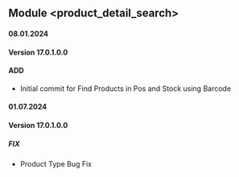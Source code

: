 ## Module <product_detail_search>

#### 08.01.2024
#### Version 17.0.1.0.0
#### ADD

- Initial commit for Find Products in Pos and Stock using Barcode


#### 01.07.2024
#### Version 17.0.1.0.0
##### FIX
- Product Type Bug Fix